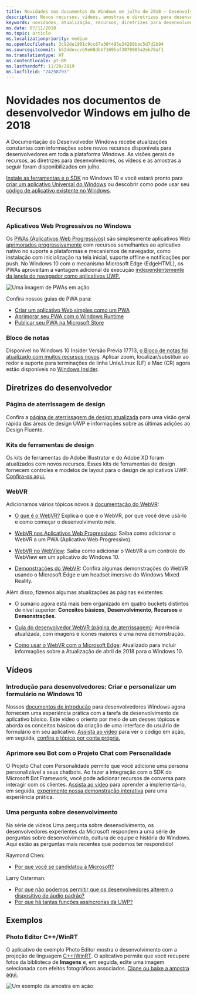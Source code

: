 ```yaml
---
title: Novidades nos documentos do Windows em julho de 2018 – Desenvolver aplicativos UWP
description: Novos recursos, vídeos, amostras e diretrizes para desenvolvedores foram adicionados à documentação do desenvolvedor Windows 10 de julho de 2018.
keywords: novidades, atualização, recursos, diretrizes para desenvolvedores, Windows 10, julho
ms.date: 07/11/2018
ms.topic: article
ms.localizationpriority: medium
ms.openlocfilehash: 3c92de1901c9cc67a30f495e34289bac5d7d2b94
ms.sourcegitcommit: b52ddecccb9e68dbb71695af3078005a2eb78af1
ms.translationtype: HT
ms.contentlocale: pt-BR
ms.lasthandoff: 11/20/2019
ms.locfileid: "74258793"
---
```

# <a name="whats-new-in-the-windows-developer-docs-in-july-2018"></a>Novidades nos documentos de desenvolvedor Windows em julho de 2018

A Documentação do Desenvolvedor Windows recebe atualizações constantes com informações sobre novos recursos disponíveis para desenvolvedores em toda a plataforma Windows. As visões gerais de recursos, as diretrizes para desenvolvedores, os vídeos e as amostras a seguir foram disponibilizados em julho.

[Instale as ferramentas e o SDK](https://developer.microsoft.com/windows/downloads#_blank) no Windows 10 e você estará pronto para [criar um aplicativo Universal do Windows](../get-started/create-uwp-apps.md) ou descobrir como pode usar seu [código de aplicativo existente no Windows](../porting/index.md).

## <a name="features"></a>Recursos

### <a name="progressive-web-apps-on-windows"></a>Aplicativos Web Progressivos no Windows

Os [PWAs (Aplicativos Web Progressivos)](https://developer.microsoft.com/windows/pwa) são simplesmente aplicativos Web [aprimorados progressivamente](https://www.wikipedia.org/wiki/Progressive_enhancement) com recursos semelhantes ao aplicativo nativo no suporte a plataformas e mecanismos de navegador, como instalação com inicialização na tela inicial, suporte offline e notificações por push. No Windows 10 com o mecanismo Microsoft Edge (EdgeHTML), os PWAs aproveitam a vantagem adicional de execução [independentemente da janela do navegador como aplicativos UWP.](https://docs.microsoft.com/microsoft-edge/progressive-web-apps/windows-features)

![Uma imagem de PWAs em ação](images/progressive-web-apps.jpg)

Confira nossos guias de PWA para:

* [Criar um aplicativo Web simples como um PWA](https://docs.microsoft.com/microsoft-edge/progressive-web-apps/get-started)
* [Aprimorar seu PWA com o Windows Runtime](https://docs.microsoft.com/en-us/microsoft-edge/progressive-web-apps/windows-features)
* [Publicar seu PWA na Microsoft Store](https://docs.microsoft.com/microsoft-edge/progressive-web-apps/microsoft-store)

### <a name="notepad"></a>Bloco de notas

Disponível no Windows 10 Insider Versão Prévia 17713, [o Bloco de notas foi atualizado com muitos recursos novos](https://blogs.windows.com/windowsexperience/2018/07/11/announcing-windows-10-insider-preview-build-17713/). Aplicar zoom, localizar/substituir ao redor e suporte para terminações de linha Unix/Linux (LF) e Mac (CR) agora estão disponíveis no [Windows Insider](https://insider.windows.com/). 

## <a name="developer-guidance"></a>Diretrizes do desenvolvedor

### <a name="design-landing-page"></a>Página de aterrissagem de design

Confira a [página de aterrissagem de design atualizada](https://developer.microsoft.com/windows/apps/design) para uma visão geral rápida das áreas de design UWP e informações sobre as últimas adições ao Design Fluente.

### <a name="design-toolkits"></a>Kits de ferramentas de design

Os kits de ferramentas do Adobe Illustrator e do Adobe XD foram atualizados com novos recursos. Esses kits de ferramentas de design fornecem controles e modelos de layout para o design de aplicativos UWP. [Confira-os aqui.](../design/downloads/index.md)

### <a name="webvr"></a>WebVR

Adicionamos vários tópicos novos à [documentação do WebVR](https://docs.microsoft.com/microsoft-edge/webvr/):

* [O que é o WebVR?](https://docs.microsoft.com/microsoft-edge/webvr/what-is-webvr) Explica o que é o WebVR, por que você deve usá-lo e como começar o desenvolvimento nele.

* [WebVR nos Aplicativos Web Progressivos](https://docs.microsoft.com/microsoft-edge/webvr/webvr-in-pwas): Saiba como adicionar o WebVR a um PWA (Aplicativo Web Progressivo).

* [WebVR no WebView](https://docs.microsoft.com/microsoft-edge/webvr/webvr-in-webview): Saiba como adicionar o WebVR a um controle do WebView em um aplicativo do Windows 10.

* [Demonstrações do WebVR](https://docs.microsoft.com/microsoft-edge/webvr/demos): Confira algumas demonstrações do WebVR usando o Microsoft Edge e um headset imersivo do Windows Mixed Reality.

Além disso, fizemos algumas atualizações às páginas existentes:

* O sumário agora está mais bem organizado em quatro buckets distintos de nível superior: **Conceitos básicos**, **Desenvolvimento**, **Recursos** e **Demonstrações**.

* [Guia do desenvolvedor WebVR (página de aterrissagem)](https://docs.microsoft.com/microsoft-edge/webvr/): Aparência atualizada, com imagens e ícones maiores e uma nova demonstração.

* [Como usar o WebVR com o Microsoft Edge](https://docs.microsoft.com/microsoft-edge/webvr/webvr-with-edge): Atualizado para incluir informações sobre a Atualização de abril de 2018 para o Windows 10.

## <a name="videos"></a>Vídeos

### <a name="get-started-for-devs-create-and-customize-a-form-on-windows-10"></a>Introdução para desenvolvedores: Criar e personalizar um formulário no Windows 10

Nossos [documentos de introdução](../get-started/index.md) para desenvolvedores Windows agora fornecem uma experiência prática com a tarefa de desenvolvimento de aplicativo básico. Este vídeo o orienta por meio de um desses tópicos e aborda os conceitos básicos da criação de uma interface do usuário de formulário em seu aplicativo. [Assista ao vídeo](https://www.youtube.com/watch?v=AgngKzq4hKI&feature=youtu.be) para ver o código em ação, em seguida, [confira o tópico por conta própria.](https://docs.microsoft.com/windows/uwp/get-started/construct-form-learning-track)

### <a name="enhance-your-bot-with-project-personality-chat"></a>Aprimore seu Bot com o Projeto Chat com Personalidade

O Projeto Chat com Personalidade permite que você adicione uma persona personalizável a seus chatbots. Ao fazer a integração com o SDK do Microsoft Bot Framework, você pode adicionar recursos de conversa para interagir com os clientes. [Assista ao vídeo](https://www.youtube.com/watch?v=5C_uD8g2QKg&feature=youtu.be) para aprender a implementá-lo, em seguida, [experimente nossa demonstração interativa](https://www.microsoft.com/research/project/personality-chat/) para uma experiência prática.

### <a name="one-dev-question"></a>Uma pergunta sobre desenvolvimento

Na série de vídeos Uma pergunta sobre desenvolvimento, os desenvolvedores experientes da Microsoft respondem a uma série de perguntas sobre desenvolvimento, cultura de equipe e história do Windows. Aqui estão as perguntas mais recentes que podemos ter respondido!

Raymond Chen:

* [Por que você se candidatou à Microsoft?](https://www.youtube.com/watch?v=oL8ymamkEMU&feature=youtu.be)

Larry Osterman:

* [Por que não podemos permitir que os desenvolvedores alterem o dispositivo de áudio padrão?](https://www.youtube.com/watch?v=6aNUoVfbnmg&feature=youtu.be)
* [Por que há tantas funções assíncronas da UWP?](https://www.youtube.com/watch?v=5M724QIy1Mk&feature=youtu.be)

## <a name="samples"></a>Exemplos

### <a name="photo-editor-cwinrt"></a>Photo Editor C++/WinRT

O aplicativo de exemplo Photo Editor mostra o desenvolvimento com a projeção de linguagem [C++/WinRT](../cpp-and-winrt-apis/intro-to-using-cpp-with-winrt.md). O aplicativo permite que você recupere fotos da biblioteca de **Imagens** e, em seguida, edite uma imagem selecionada com efeitos fotográficos associados. [Clone ou baixe a amostra aqui.](https://github.com/Microsoft/Windows-appsample-photo-editor)

![Um exemplo da amostra em ação](images/photo-editor-banner.png)
